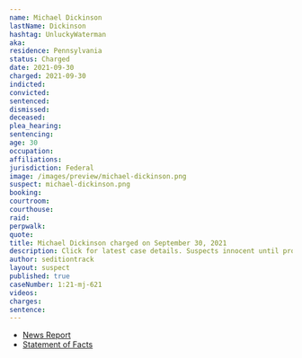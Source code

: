 ```yaml
---
name: Michael Dickinson
lastName: Dickinson
hashtag: UnluckyWaterman
aka:
residence: Pennsylvania
status: Charged
date: 2021-09-30
charged: 2021-09-30
indicted:
convicted:
sentenced:
dismissed:
deceased:
plea_hearing:
sentencing:
age: 30
occupation:
affiliations:
jurisdiction: Federal
image: /images/preview/michael-dickinson.png
suspect: michael-dickinson.png
booking:
courtroom:
courthouse:
raid:
perpwalk:
quote:
title: Michael Dickinson charged on September 30, 2021
description: Click for latest case details. Suspects innocent until proven guilty.
author: seditiontrack
layout: suspect
published: true
caseNumber: 1:21-mj-621
videos:
charges:
sentence:
---
```


- [News Report](https://www.inquirer.com/news/capitol-riot-arrest-michael-dickinson-philadelphia-20211006.html)
- [Statement of Facts](https://www.justice.gov/usao-dc/case-multi-defendant/file/1439961/download)
